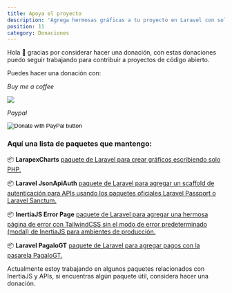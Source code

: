 ```yaml
---
title: Apoya el proyecto
description: 'Agrega hermosas gráficas a tu proyecto en Laravel con solo un facade.'
position: 11
category: Donaciones
---
```


Hola 👋 gracias por considerar hacer una donación, con estas donaciones puedo seguir trabajando para contribuir a proyectos de código abierto.

Puedes hacer una donación con:

<i class="text-gray-500">Buy me a coffee</i>

<a target="_blank" href="https://www.buymeacoffee.com/arielmejiadev">
    <img src="https://img.buymeacoffee.com/button-api/?text=Buy me a coffee&emoji=&slug=arielmejiadev&button_colour=FF5F5F&font_colour=ffffff&font_family=Cookie&outline_colour=000000&coffee_colour=FFDD00">
</a>

<i class="text-gray-500">Paypal</i>
<form action="https://www.paypal.com/donate" method="post" target="_top">
    <input type="hidden" name="hosted_button_id" value="4H5L4EXW36ZS6" />
    <input type="image" src="https://www.paypalobjects.com/en_US/i/btn/btn_donateCC_LG.gif" border="0" name="submit" title="PayPal - The safer, easier way to pay online!" alt="Donate with PayPal button" />
</form>

### Aquí una lista de paquetes que mantengo:

📦 <strong class="ml-3">LarapexCharts</strong> <a href="https://larapex-charts.netlify.app/" target="_blank">paquete de Laravel para crear gráficos escribiendo solo PHP.</a>

📦 <strong class="ml-3">Laravel JsonApiAuth</strong> <a href="https://json-api-auth.netlify.app/" target="_blank">paquete de Laravel para agregar un scaffold de autenticación para APIs usando los paquetes oficiales Laravel Passport o Laravel Sanctum.</a>

📦 <strong class="ml-3">InertiaJS Error Page</strong> <a href="https://packagist.org/packages/arielmejiadev/inertiajs-error-page" target="_blank">paquete de Laravel para agregar una hermosa página de error con TailwindCSS sin el modo de error predeterminado (modal) de InertiaJS para ambientes de producción.</a>

📦 <strong class="ml-3">Laravel PagaloGT</strong> <a href="https://packagist.org/packages/arielmejiadev/pagalogt" target="_blank">paquete de Laravel para agregar pagos con la pasarela PagaloGT.</a>

Actualmente estoy trabajando en algunos paquetes relacionados con InertiaJS y APIs, si encuentras algún paquete útil, considera hacer una donación.
